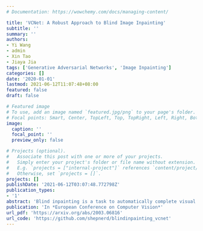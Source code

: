 ```yaml
---
# Documentation: https://wowchemy.com/docs/managing-content/

title: 'VCNet: A Robust Approach to Blind Image Inpainting'
subtitle: ''
summary: ''
authors:
- Yi Wang
- admin
- Xin Tao
- Jiaya Jia
tags: ['Generative Adversarial Networks', 'Image Inpainting']
categories: []
date: '2020-01-01'
lastmod: 2021-06-12T11:07:48+08:00
featured: false
draft: false

# Featured image
# To use, add an image named `featured.jpg/png` to your page's folder.
# Focal points: Smart, Center, TopLeft, Top, TopRight, Left, Right, BottomLeft, Bottom, BottomRight.
image:
  caption: ''
  focal_point: ''
  preview_only: false

# Projects (optional).
#   Associate this post with one or more of your projects.
#   Simply enter your project's folder or file name without extension.
#   E.g. `projects = ["internal-project"]` references `content/project/deep-learning/index.md`.
#   Otherwise, set `projects = []`.
projects: []
publishDate: '2021-06-12T03:07:48.772798Z'
publication_types:
- '1'
abstract: 'Blind inpainting is a task to automatically complete visual contents without specifying masks for missing areas in an image. Previous works assume missing region patterns are known, limiting its application scope. In this paper, we relax the assumption by defining a new blind inpainting setting, making training a blind inpainting neural system robust against various unknown missing region patterns. Specifically, we propose a two-stage visual consistency network (VCN), meant to estimate where to fill (via masks) and generate what to fill. In this procedure, the unavoidable potential mask prediction errors lead to severe artifacts in the subsequent repairing. To address it, our VCN predicts semantically inconsistent regions first, making mask prediction more tractable. Then it repairs these estimated missing regions using a new spatial normalization, enabling VCN to be robust to the mask prediction errors. In this way, semantically convincing and visually compelling content is thus generated. Extensive experiments are conducted, showing our method is effective and robust in blind image inpainting. And our VCN allows for a wide spectrum of applications.'
publication: 'In *European Conference on Computer Vision*'
url_pdf: 'https://arxiv.org/abs/2003.06816'
url_code: 'https://github.com/shepnerd/blindinpainting_vcnet'
---
```

